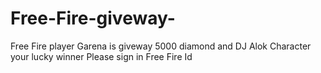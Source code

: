 # Free-Fire-giveway-
Free Fire player Garena is giveway 5000 diamond and DJ Alok Character your lucky winner Please sign in Free Fire Id  
